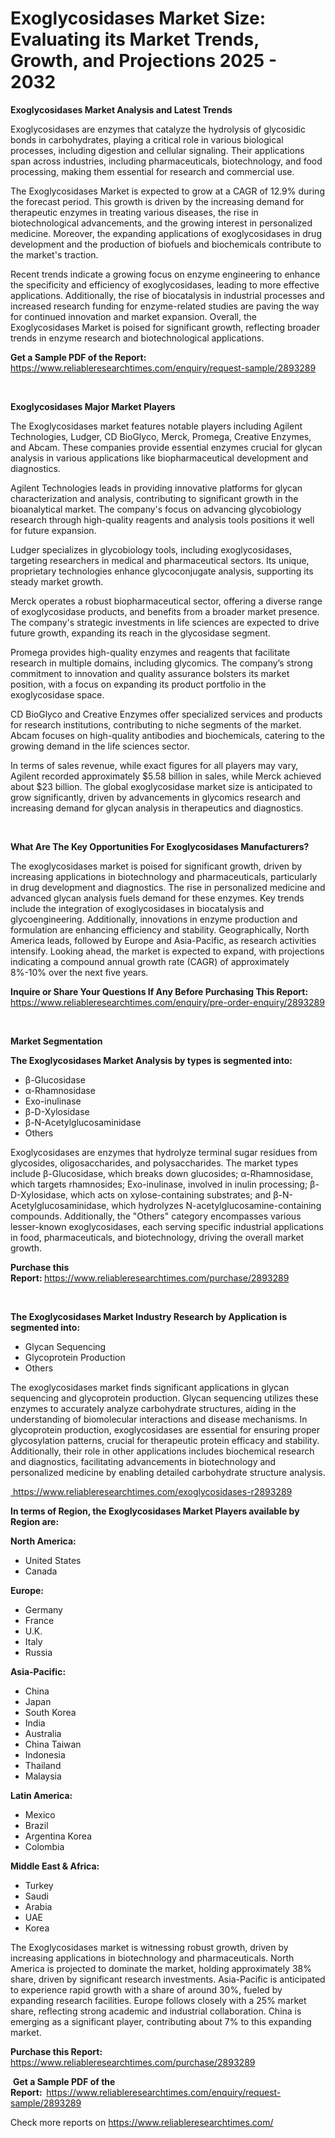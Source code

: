 <p><h1>Exoglycosidases Market Size: Evaluating its Market Trends, Growth, and Projections 2025 - 2032</h1></p><p><strong>Exoglycosidases Market Analysis and Latest Trends</strong></p>
<p><p>Exoglycosidases are enzymes that catalyze the hydrolysis of glycosidic bonds in carbohydrates, playing a critical role in various biological processes, including digestion and cellular signaling. Their applications span across industries, including pharmaceuticals, biotechnology, and food processing, making them essential for research and commercial use.</p><p>The Exoglycosidases Market is expected to grow at a CAGR of 12.9% during the forecast period. This growth is driven by the increasing demand for therapeutic enzymes in treating various diseases, the rise in biotechnological advancements, and the growing interest in personalized medicine. Moreover, the expanding applications of exoglycosidases in drug development and the production of biofuels and biochemicals contribute to the market's traction.</p><p>Recent trends indicate a growing focus on enzyme engineering to enhance the specificity and efficiency of exoglycosidases, leading to more effective applications. Additionally, the rise of biocatalysis in industrial processes and increased research funding for enzyme-related studies are paving the way for continued innovation and market expansion. Overall, the Exoglycosidases Market is poised for significant growth, reflecting broader trends in enzyme research and biotechnological applications.</p></p>
<p><strong>Get a Sample PDF of the Report:&nbsp;</strong> <a href="https://www.reliableresearchtimes.com/enquiry/request-sample/2893289?utm_campaign=2627&utm_medium=2&utm_source=Github&utm_content=ia&utm_term=15032025&utm_id=exoglycosidases">https://www.reliableresearchtimes.com/enquiry/request-sample/2893289</a></p>
<p>&nbsp;</p>
<p><strong>Exoglycosidases Major Market Players</strong></p>
<p><p>The Exoglycosidases market features notable players including Agilent Technologies, Ludger, CD BioGlyco, Merck, Promega, Creative Enzymes, and Abcam. These companies provide essential enzymes crucial for glycan analysis in various applications like biopharmaceutical development and diagnostics.</p><p>Agilent Technologies leads in providing innovative platforms for glycan characterization and analysis, contributing to significant growth in the bioanalytical market. The company's focus on advancing glycobiology research through high-quality reagents and analysis tools positions it well for future expansion.</p><p>Ludger specializes in glycobiology tools, including exoglycosidases, targeting researchers in medical and pharmaceutical sectors. Its unique, proprietary technologies enhance glycoconjugate analysis, supporting its steady market growth. </p><p>Merck operates a robust biopharmaceutical sector, offering a diverse range of exoglycosidase products, and benefits from a broader market presence. The company's strategic investments in life sciences are expected to drive future growth, expanding its reach in the glycosidase segment.</p><p>Promega provides high-quality enzymes and reagents that facilitate research in multiple domains, including glycomics. The company’s strong commitment to innovation and quality assurance bolsters its market position, with a focus on expanding its product portfolio in the exoglycosidase space.</p><p>CD BioGlyco and Creative Enzymes offer specialized services and products for research institutions, contributing to niche segments of the market. Abcam focuses on high-quality antibodies and biochemicals, catering to the growing demand in the life sciences sector.</p><p>In terms of sales revenue, while exact figures for all players may vary, Agilent recorded approximately $5.58 billion in sales, while Merck achieved about $23 billion. The global exoglycosidase market size is anticipated to grow significantly, driven by advancements in glycomics research and increasing demand for glycan analysis in therapeutics and diagnostics.</p></p>
<p>&nbsp;</p>
<p><strong>What Are The Key Opportunities For Exoglycosidases Manufacturers?</strong></p>
<p><p>The exoglycosidases market is poised for significant growth, driven by increasing applications in biotechnology and pharmaceuticals, particularly in drug development and diagnostics. The rise in personalized medicine and advanced glycan analysis fuels demand for these enzymes. Key trends include the integration of exoglycosidases in biocatalysis and glycoengineering. Additionally, innovations in enzyme production and formulation are enhancing efficiency and stability. Geographically, North America leads, followed by Europe and Asia-Pacific, as research activities intensify. Looking ahead, the market is expected to expand, with projections indicating a compound annual growth rate (CAGR) of approximately 8%-10% over the next five years.</p></p>
<p><strong>Inquire or Share Your Questions If Any Before Purchasing This Report:</strong> <a href="https://www.reliableresearchtimes.com/enquiry/pre-order-enquiry/2893289?utm_campaign=2627&utm_medium=2&utm_source=Github&utm_content=ia&utm_term=15032025&utm_id=exoglycosidases">https://www.reliableresearchtimes.com/enquiry/pre-order-enquiry/2893289</a></p>
<p>&nbsp;</p>
<p><strong>Market Segmentation</strong></p>
<p><strong>The Exoglycosidases Market Analysis by types is segmented into:</strong></p>
<p><ul><li>β-Glucosidase</li><li>α-Rhamnosidase</li><li>Exo-inulinase</li><li>β-D-Xylosidase</li><li>β-N-Acetylglucosaminidase</li><li>Others</li></ul></p>
<p><p>Exoglycosidases are enzymes that hydrolyze terminal sugar residues from glycosides, oligosaccharides, and polysaccharides. The market types include β-Glucosidase, which breaks down glucosides; α-Rhamnosidase, which targets rhamnosides; Exo-inulinase, involved in inulin processing; β-D-Xylosidase, which acts on xylose-containing substrates; and β-N-Acetylglucosaminidase, which hydrolyzes N-acetylglucosamine-containing compounds. Additionally, the "Others" category encompasses various lesser-known exoglycosidases, each serving specific industrial applications in food, pharmaceuticals, and biotechnology, driving the overall market growth.</p></p>
<p><strong>Purchase this Report:&nbsp;</strong><a href="https://www.reliableresearchtimes.com/purchase/2893289?utm_campaign=2627&utm_medium=2&utm_source=Github&utm_content=ia&utm_term=15032025&utm_id=exoglycosidases">https://www.reliableresearchtimes.com/purchase/2893289</a></p>
<p>&nbsp;</p>
<p><strong>The Exoglycosidases Market Industry Research by Application is segmented into:</strong></p>
<p><ul><li>Glycan Sequencing</li><li>Glycoprotein Production</li><li>Others</li></ul></p>
<p><p>The exoglycosidases market finds significant applications in glycan sequencing and glycoprotein production. Glycan sequencing utilizes these enzymes to accurately analyze carbohydrate structures, aiding in the understanding of biomolecular interactions and disease mechanisms. In glycoprotein production, exoglycosidases are essential for ensuring proper glycosylation patterns, crucial for therapeutic protein efficacy and stability. Additionally, their role in other applications includes biochemical research and diagnostics, facilitating advancements in biotechnology and personalized medicine by enabling detailed carbohydrate structure analysis.</p></p>
<p><a href="https://www.reliableresearchtimes.com/exoglycosidases-r2893289?utm_campaign=2627&utm_medium=2&utm_source=Github&utm_content=ia&utm_term=15032025&utm_id=exoglycosidases">&nbsp;https://www.reliableresearchtimes.com/exoglycosidases-r2893289</a></p>
<p><strong>In terms of Region, the Exoglycosidases Market Players available by Region are:</strong></p>
<p>
    <p> <strong> North America: </strong>
        <ul>
            <li>United States</li>
            <li>Canada</li>
        </ul>
        </p> 
    <p> <strong> Europe: </strong>
        <ul>
            <li>Germany</li>
            <li>France</li>
            <li>U.K.</li>
            <li>Italy</li>
            <li>Russia</li>
        </ul>
        </p> 
    <p> <strong> Asia-Pacific: </strong>
        <ul>
            <li>China</li>
            <li>Japan</li>
            <li>South Korea</li>
            <li>India</li>
            <li>Australia</li>
            <li>China Taiwan</li>
            <li>Indonesia</li>
            <li>Thailand</li>
            <li>Malaysia</li>
        </ul>
        </p> 
    <p> <strong> Latin America: </strong>
        <ul>
            <li>Mexico</li>
            <li>Brazil</li>
            <li>Argentina Korea</li>
            <li>Colombia</li>
        </ul>
        </p> 
    <p> <strong> Middle East & Africa: </strong>
        <ul>
            <li>Turkey</li>
            <li>Saudi</li>
            <li>Arabia</li>
            <li>UAE</li>
            <li>Korea</li>
        </ul>
    </p>
    </p>
<p><p>The Exoglycosidases market is witnessing robust growth, driven by increasing applications in biotechnology and pharmaceuticals. North America is projected to dominate the market, holding approximately 38% share, driven by significant research investments. Asia-Pacific is anticipated to experience rapid growth with a share of around 30%, fueled by expanding research facilities. Europe follows closely with a 25% market share, reflecting strong academic and industrial collaboration. China is emerging as a significant player, contributing about 7% to this expanding market.</p></p>
<p><strong>Purchase this Report: </strong><a href="https://www.reliableresearchtimes.com/purchase/2893289?utm_campaign=2627&utm_medium=2&utm_source=Github&utm_content=ia&utm_term=15032025&utm_id=exoglycosidases">https://www.reliableresearchtimes.com/purchase/2893289</a></p>
<p>&nbsp;<strong>Get a Sample PDF of the Report:&nbsp;&nbsp;</strong><a href="https://www.reliableresearchtimes.com/enquiry/request-sample/2893289?utm_campaign=2627&utm_medium=2&utm_source=Github&utm_content=ia&utm_term=15032025&utm_id=exoglycosidases">https://www.reliableresearchtimes.com/enquiry/request-sample/2893289</a></p>
<p><strong></strong></p>
<p>Check more reports on <a href="https://www.reliableresearchtimes.com/?utm_campaign=2627&utm_medium=2&utm_source=Github&utm_content=ia&utm_term=15032025&utm_id=exoglycosidases">https://www.reliableresearchtimes.com/</a></p>